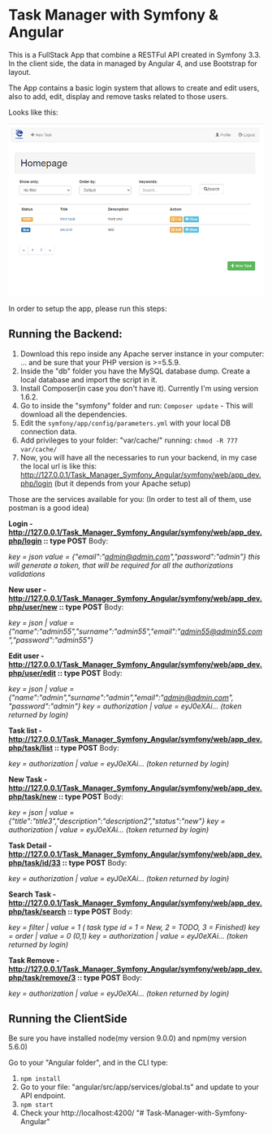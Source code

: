 # Task Manager with Symfony & Angular

This is a FullStack App that combine a RESTFul API created in Symfony 3.3. In the client side, the data in managed by Angular 4, and use Bootstrap for layout.

The App contains a basic login system that allows to create and edit users, also to add, edit, display and remove tasks related to those users.

Looks like this:

![alt tag](symfony_angular_app_.png)

In order to setup the app, please run this steps:

## Running the Backend:

1. Download this repo inside any Apache server instance in your computer: ... and be sure that your PHP version is >=5.5.9.
2. Inside the "db" folder you have the MySQL database dump. Create a local database and import the script in it.
3. Install Composer(in case you don't have it). Currently I'm using version 1.6.2.
4. Go to inside the "symfony" folder and run: `Composer update` - This will download all the dependencies.
5. Edit the `symfony/app/config/parameters.yml` with your local DB connection data.
6. Add privileges to your folder: "var/cache/" running: `chmod -R 777 var/cache/`
7. Now, you will have all the necessaries to run your backend, in my case the local url is like this: http://127.0.0.1/Task_Manager_Symfony_Angular/symfony/web/app_dev.php/login (but it depends from your Apache setup)

Those are the services available for you: 
(In order to test all of them, use postman is a good idea)

**Login - http://127.0.0.1/Task_Manager_Symfony_Angular/symfony/web/app_dev.php/login :: type POST**
Body:

*key = json
value = {"email":"admin@admin.com","password":"admin"}
this will generate a token, that will be required for all the authorizations validations*

**New user - http://127.0.0.1/Task_Manager_Symfony_Angular/symfony/web/app_dev.php/user/new  :: type POST**
Body:

*key = json | value = {"name":"admin55","surname":"admin55","email":"admin55@admin55.com","password":"admin55"}*

**Edit user - http://127.0.0.1/Task_Manager_Symfony_Angular/symfony/web/app_dev.php/user/edit  :: type POST**
Body:

*key = json | value = {"name":"admin","surname":"admin","email":"admin@admin.com", "password":"admin"}
key = authorization | value = eyJ0eXAi... (token returned by login)*

**Task list - http://127.0.0.1/Task_Manager_Symfony_Angular/symfony/web/app_dev.php/task/list  :: type POST**
Body:

*key = authorization | value = eyJ0eXAi... (token returned by login)*

**New Task - http://127.0.0.1/Task_Manager_Symfony_Angular/symfony/web/app_dev.php/task/new  :: type POST**
Body:

*key = json | value = {"title":"title3","description":"description2","status":"new"}
key = authorization | value = eyJ0eXAi... (token returned by login)*

**Task Detail - http://127.0.0.1/Task_Manager_Symfony_Angular/symfony/web/app_dev.php/task/id/33  :: type POST**
Body:

*key = authorization | value = eyJ0eXAi... (token returned by login)*

**Search Task - http://127.0.0.1/Task_Manager_Symfony_Angular/symfony/web/app_dev.php/task/search  :: type POST**
Body:

*key = filter | value = 1 ( task type id = 1 = New, 2 = TODO, 3 = Finished)
key = order | value = 0 (0,1)
key = authorization | value = eyJ0eXAi... (token returned by login)*

**Task Remove - http://127.0.0.1/Task_Manager_Symfony_Angular/symfony/web/app_dev.php/task/remove/3  :: type POST**
Body:

*key = authorization | value = eyJ0eXAi... (token returned by login)*


## Running the ClientSide

Be sure you have installed node(my version 9.0.0) and npm(my version 5.6.0)  

Go to your "Angular folder", and in the CLI type:

1. `npm install`
2. Go to your file: "angular/src/app/services/global.ts" and update to your API endpoint.
3. `npm start`
4. Check your http://localhost:4200/
"# Task-Manager-with-Symfony-Angular" 
